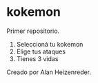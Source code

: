 # kokemon
Primer repositorio.

1. Seleccioná tu kokemon
2. Elige tus ataques
3. Tienes 3 vidas

Creado por Alan Heizenreder.
